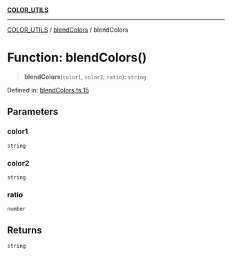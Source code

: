 [**COLOR_UTILS**](../../README.md)

***

[COLOR_UTILS](../../README.md) / [blendColors](../README.md) / blendColors

# Function: blendColors()

> **blendColors**(`color1`, `color2`, `ratio`): `string`

Defined in: [blendColors.ts:15](https://github.com/dailker/everyutil/blob/febb9ddd747c27fb11272f2ad88aedb1ae4d7cba/src/color/blendColors.ts#L15)

## Parameters

### color1

`string`

### color2

`string`

### ratio

`number`

## Returns

`string`
